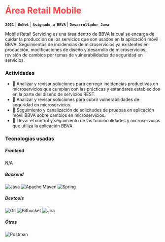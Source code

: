 # <font color="#FF474C">**Área Retail Mobile**</font>

**`2021`** |
**`GoNet`** |
**`Asignado a BBVA`** |
**`Desarrollador Java`** 

Mobile Retail Servicing es una área dentro de BBVA la cual se encarga de cuidar la producción de los servicios que son usados en la aplicación móvil BBVA. Seguimientos de incidencias de microservicios ya existentes en producción, modificaciones de diseño y desarrollo de microservicios, revisión de cambios por temas de vulnerabilidades de seguridad en servicios.

### Actividades

- 📝 Analizar y revisar soluciones para corregir incidencias productivas en microservicios que cumplan con las prácticas y estándares establecidos en la parte del diseño de servicios REST.
- 📝 Analizar y revisar soluciones para cubrir vulnerabilidades de seguridad en microservicios.
- 📝 Seguimiento y canalización de solicitudes de pruebas en aplicación móvil BBVA sobre cambios en microservicios.
- 📝 Llevar el control y seguimiento de las funcionalidades y microservicios que utiliza la aplicación BBVA.

### Tecnologías usadas

##### **Frontend**
N/A


##### **Backend**
![Java](https://img.shields.io/badge/java-%23ED8B00.svg?style=for-the-badge&logo=openjdk&logoColor=white)
![Apache Maven](https://img.shields.io/badge/Apache%20Maven-C71A36?style=for-the-badge&logo=Apache%20Maven&logoColor=white)
![Spring](https://img.shields.io/badge/spring-%236DB33F.svg?style=for-the-badge&logo=spring&logoColor=white)

##### **Devtools**
![Git](https://img.shields.io/badge/git-%23F05033.svg?style=for-the-badge&logo=git&logoColor=white)
![Bitbucket](https://img.shields.io/badge/bitbucket-%230047B3.svg?style=for-the-badge&logo=bitbucket&logoColor=white)
![Jira](https://img.shields.io/badge/jira-%230A0FFF.svg?style=for-the-badge&logo=jira&logoColor=white)

##### **Otros**
![Postman](https://img.shields.io/badge/Postman-FF6C37?style=for-the-badge&logo=postman&logoColor=white)
